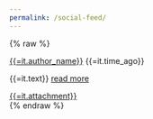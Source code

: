 ```yaml
---
permalink: /social-feed/
---
```


{% raw %}
<div class="block-grid-item">
    <div class="social-feed-element {{? !it.moderation_passed}} hidden{{?}}" dt-create="{{=it.dt_create}}" social-feed-id="{{=it.id}}">
        <div class="content">
            <a class="pull-left" href="{{=it.author_link}}" target="_blank" hidden>
                <img class="media-object" src="{{=it.author_picture}}">
            </a>
            <div class="media-body">
                <div class="header">
                    <a href="{{=it.author_link}}" target="_blank"><i class="fa fa-{{=it.social_network}}"></i>
                    <span class="author-title">{{=it.author_name}}</span></a>
                    <span class="muted pull-right"> {{=it.time_ago}}</span>
                </div>
                <div class="text-wrapper">
                    <p class="social-feed-text">{{=it.text}} <a href="{{=it.link}}" target="_blank" class="read-button">read more</a></p>
                </div>
            </div>
        </div>
        <a href="{{=it.link}}" target="_blank">
        {{=it.attachment}}
            </a>
    </div>
</div>
{% endraw %}